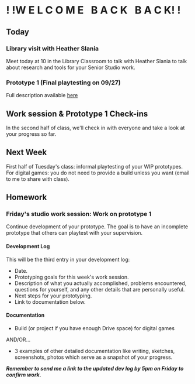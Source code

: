 # ! !W E L C O M E &nbsp; B A C K  &nbsp; B A C K! !

## Today
### Library visit with Heather Slania
Meet today at 10 in the Library Classroom to talk with Heather Slania to talk about research and tools for your Senior Studio work.


### Prototype 1 (Final playtesting on 09/27)
Full description available [here](https://docs.google.com/document/d/1HMVumT6FYrVDQrtBdNPl7TRH0fU1mxTRyykqurHyzhM/edit?usp=sharing)

## Work session & Prototype 1 Check-ins
In the second half of class, we'll check in with everyone and take a look at your progress so far. 

## Next Week
First half of Tuesday's class: informal playtesting of your WIP prototypes. For digital games: you do not need to provide a build unless you want (email to me to share with class).

## Homework

### Friday's studio work session: Work on prototype 1
Continue development of your prototype. The goal is to have an incomplete prototype that others can playtest with your supervision.

#### Development Log

This will be the third entry in your development log:
- Date.
- Prototyping goals for this week's work session.
- Description of what you actually accomplished, problems encountered, questions for yourself, and any other details that are personally useful.
- Next steps for your prototyping.
- Link to documentation below.

#### Documentation
- Build (or project if you have enough Drive space) for digital games

AND/OR...

- 3 examples of other detailed documentation like writing, sketches, screenshots, photos which serve as a snapshot of your progress.

***Remember to send me a link to the updated dev log by 5pm on Friday to confirm work.***